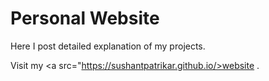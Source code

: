# Personal Website
Here I post detailed explanation of my projects.

Visit my <a src="https://sushantpatrikar.github.io/>website</a> .
